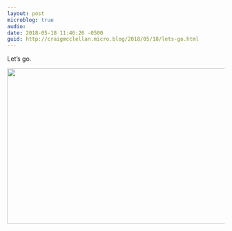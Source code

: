 ```yaml
---
layout: post
microblog: true
audio: 
date: 2018-05-18 11:46:26 -0500
guid: http://craigmcclellan.micro.blog/2018/05/18/lets-go.html
---
```

Let’s go.

<img src="http://craigmcclellan.com/uploads/2018/3d48d01dd0.jpg" width="600" height="361" />
